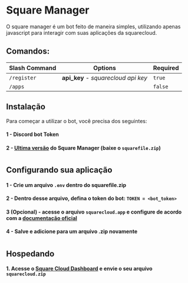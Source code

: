 # Square Manager

O square manager é um bot feito de maneira simples, utilizando apenas javascript para interagir com suas aplicações da squarecloud.

## Comandos:
| Slash Command | Options | Required |
| ------ | ------ | ------ |
| `/register` | **api_key** - *squarecloud api key*| `true` |
| `/apps` |  | `false` |

## Instalação 
Para começar a utilizar o bot, você precisa dos seguintes:
#### 1 - Discord bot Token
#### 2 - [Ultima versão](https://github.com/nxSlayer/squareManager/releases) do Square Manager (baixe o `squarefile.zip`)
#
#
## Configurando sua aplicação
#### 1 - Crie um arquivo `.env` dentro do squarefile.zip
#### 2 - Dentro desse arquivo, defina o token do bot: `TOKEN = <bot_token>` 
#### 3 (Opcional) - acesse o arquivo `squarecloud.app` e configure de acordo com a [documentação oficial](https://docs.squarecloud.app/articles/how-to-create-your-squarecloud-configuration-file)
#### 4 - Salve e adicione para um arquivo .zip novamente
#
#
## Hospedando
#### 1. Acesse o [Square Cloud Dashboard](https://squarecloud.app/dashboard) e envie o seu arquivo `squarecloud.zip`
